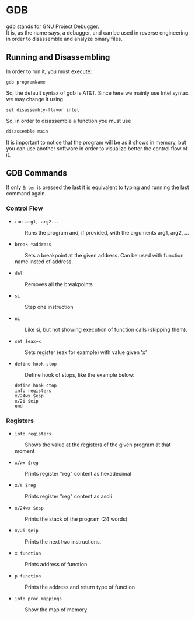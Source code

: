 # GDB

gdb stands for GNU Project Debugger.   
 It is, as the name says, a debugger, and can be used in reverse engineering in order to disassemble and analyze binary files.

## Running and Disassembling

In order to run it, you must execute:

```text
gdb programName
```

So, the default syntax of gdb is AT&T. Since here we mainly use Intel syntax we may change it using

```text
set disassembly-flavor intel
```

So, in order to disassemble a function you must use

```text
disassemble main
```

It is important to notice that the program will be as it shows in memory, but you can use another software in order to visualize better the control flow of it.

## GDB Commands

If only `Enter` is pressed the last it is equivalent to typing and running the last command again.

### Control Flow

* `run arg1, arg2...`   


         Runs the program and, if provided, with the arguments arg1, arg2, ...

* `break *address`   


         Sets a breakpoint at the given address. Can be used with function name insted of address.

* `del`   


         Removes all the breakpoints

* `si`   


         Step one instruction

* `ni`   


         Like si, but not showing execution of function calls \(skipping them\).

* `set $eax=x`   


         Sets register \(eax for example\) with value given 'x'

* `define hook-stop`   


         Define hook of stops, like the example below:

  ```text
  define hook-stop
  info registers
  x/24wx $esp
  x/2i $eip
  end
  ```

### Registers

* `info registers`   


         Shows the value at the registers of the given program at that moment

* `x/wx $reg`   


         Prints register "reg" content as hexadecimal

* `x/s $reg`   


         Prints register "reg" content as ascii

* `x/24wx $esp`    


         Prints the stack of the program \(24 words\)

* `x/2i $eip`   


         Prints the next two instructions.

* `x function`   


         Prints address of function

* `p function`   


         Prints the address and return type of function

* `info proc mappings`   


         Show the map of memory

